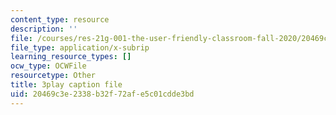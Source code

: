 ```yaml
---
content_type: resource
description: ''
file: /courses/res-21g-001-the-user-friendly-classroom-fall-2020/20469c3e2338b32f72afe5c01cdde3bd_Dy4KEXJsVIY.srt
file_type: application/x-subrip
learning_resource_types: []
ocw_type: OCWFile
resourcetype: Other
title: 3play caption file
uid: 20469c3e-2338-b32f-72af-e5c01cdde3bd
---
```

